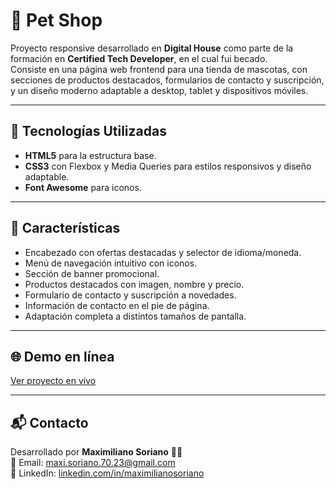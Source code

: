 # 🐾 Pet Shop

Proyecto responsive desarrollado en **Digital House** como parte de la formación en **Certified Tech Developer**, en el cual fui becado.  
Consiste en una página web frontend para una tienda de mascotas, con secciones de productos destacados, formularios de contacto y suscripción, y un diseño moderno adaptable a desktop, tablet y dispositivos móviles.

---

## 🚀 Tecnologías Utilizadas

- **HTML5** para la estructura base.  
- **CSS3** con Flexbox y Media Queries para estilos responsivos y diseño adaptable.  
- **Font Awesome** para iconos.  

---

## 📌 Características

- Encabezado con ofertas destacadas y selector de idioma/moneda.  
- Menú de navegación intuitivo con iconos.  
- Sección de banner promocional.  
- Productos destacados con imagen, nombre y precio.  
- Formulario de contacto y suscripción a novedades.  
- Información de contacto en el pie de página.  
- Adaptación completa a distintos tamaños de pantalla.  

---

## 🌐 Demo en línea

[Ver proyecto en vivo](https://front-end-petshop.netlify.app/)

---

## 📬 Contacto

Desarrollado por **Maximiliano Soriano** 🧑‍💻  
📧 Email: [maxi.soriano.70.23@gmail.com](mailto:maxi.soriano.70.23@gmail.com)  
🔗 LinkedIn: [linkedin.com/in/maximilianosoriano](https://www.linkedin.com/in/maximiliano-soriano/)
